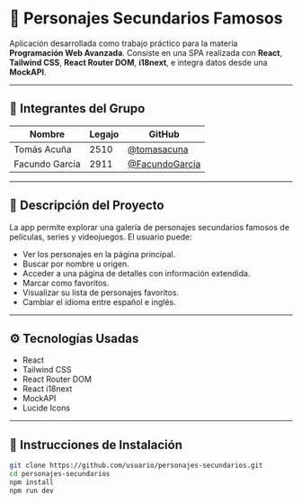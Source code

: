 # 🌟 Personajes Secundarios Famosos

Aplicación desarrollada como trabajo práctico para la materia **Programación Web Avanzada**. Consiste en una SPA realizada con **React**, **Tailwind CSS**, **React Router DOM**, **i18next**, e integra datos desde una **MockAPI**.

---

## 👥 Integrantes del Grupo

| Nombre                  | Legajo     | GitHub                          |
|-------------------------|------------|----------------------------------|
| Tomás Acuña             | 2510    | [@tomasacuna](https://github.com/TomasAcua) |
| Facundo Garcia          | 2911     | [@FacundoGarcia](https://github.com/FacuGarcia05)  |

---

## 🧾 Descripción del Proyecto

La app permite explorar una galería de personajes secundarios famosos de películas, series y videojuegos. El usuario puede:

- Ver los personajes en la página principal.
- Buscar por nombre u origen.
- Acceder a una página de detalles con información extendida.
- Marcar como favoritos.
- Visualizar su lista de personajes favoritos.
- Cambiar el idioma entre español e inglés.

---

## ⚙️ Tecnologías Usadas

- React
- Tailwind CSS
- React Router DOM
- React i18next
- MockAPI
- Lucide Icons

---

## 🚀 Instrucciones de Instalación


```bash
git clone https://github.com/usuario/personajes-secundarios.git
cd personajes-secundarios
npm install
npm run dev
